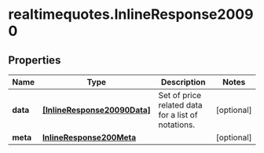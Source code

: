# realtimequotes.InlineResponse20090

## Properties

Name | Type | Description | Notes
------------ | ------------- | ------------- | -------------
**data** | [**[InlineResponse20090Data]**](InlineResponse20090Data.md) | Set of price related data for a list of notations. | [optional] 
**meta** | [**InlineResponse200Meta**](InlineResponse200Meta.md) |  | [optional] 


